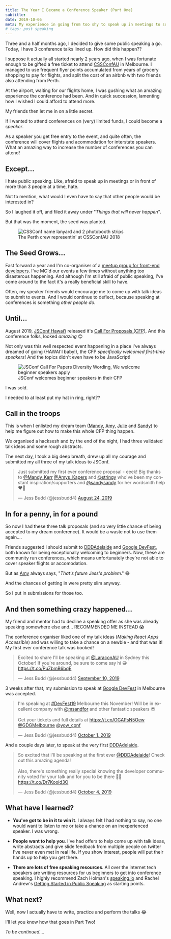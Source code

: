 ```yaml
---
title: The Year I Became a Conference Speaker (Part One)
subtitle: 
date: 2019-10-05
meta: My experience in going from too shy to speak up in meetings to soonto-be conference speaker.
# tags: post speaking
---
```


<p class="subtitle">Three and a half months ago, I decided to give some public speaking a go. Today, I have 3 conference talks lined up. How did this happen??</p>


I suppose it actually all started nearly 2 years ago, when I was fortunate enough to be gifted a free ticket to attend [CSSConfAU](https://2018.cssconf.com.au) in Melbourne. I managed to use frequent flyer points accumulated from years of grocery shopping to pay for flights, and split the cost of an airbnb with two friends also attending from Perth. 

At the airport, waiting for our flights home, I was gushing what an amazing experience the conference had been. And in quick succession, lamenting how I wished I could afford to attend more. 

My friends then let me in on a little secret. 

If I wanted to attend conferences on (very) limited funds, I could become a _speaker_.

As a speaker you get free entry to the event, and quite often, the conference will cover flights and acommodation for  interstate speakers. What an amazing way to increase the number of conferences you can attend!

## Except...

I hate public speaking. Like, afraid to speak up in meetings or in front of more than 3 people at a time, hate. 

Not to mention, what would I even have to say that other people would be interested in?


So I laughed it off, and filed it away under "_Things that will never happen_". 

But that was the moment, the seed was planted. 

<figure>
<img src="/images/posts/cssconfAU2018.jpg" alt="CSSConf name lanyard and 2 photobooth strips"/>
<figcaption>The Perth crew representin' at CSSConfAU 2018</figcaption>
</figure>

## The Seed Grows...

Fast forward a year and I'm co-organiser of a [meetup group for front-end developers](http://fenders.co). I've MC'd our events a few times without anything too disasterous happening. And although I'm still afraid of public speaking, I've come around to the fact it's a really beneficial skill to have.

Often, my speaker friends would encourage me to come up with talk ideas to submit to events. And I would continue to deflect, because speaking at conferences is something _other people do_.

## Until... 

August 2019, [JSConf Hawaiʻi](https://www.jsconfhi.com/) released it's [Call For Proposals (CFP)](https://speaking.io/plan/writing-a-cfp/). And this conference folks, looked _amazing_ :heart_eyes:

Not only was this well respected event happening in a place I've always dreamed of going (HAWAI'I baby!), the CFP _specifically welcomed first-time speakers_! And the topics didn't even have to be JavaScript!

<figure>
<img src="/images/posts/jsconf-cfp.png" alt="JSConf Call For Papers Diversity Wording, We welcome beginner speakers apply"/>
<figcaption>JSConf welcomes beginner speakers in their CFP</figcaption>
</figure>


I was sold. 

I needed to at least put my hat in ring, right??


## Call in the troops

This is when I enlisted my dream team ([Mandy](https://twitter.com/Mandy_Kerr), [Amy](https://twitter.com/Amys_Kapers), [Julie](https://twitter.com/stringy) and [Sandy](https://twitter.com/sandysandy)) to help me figure out how to make this whole CFP thing happen.

We organised a hacksesh and by the end of the night, I had three validated talk ideas and some rough abstracts.

The next day, I took a big deep breath, drew up all my courage and submitted my all three of my talk ideas to JSConf.

<blockquote class="twitter-tweet"><p lang="en" dir="ltr">Just submitted my first ever conference proposal - eeek! Big thanks to <a href="https://twitter.com/Mandy_Kerr?ref_src=twsrc%5Etfw">@Mandy_Kerr</a> <a href="https://twitter.com/Amys_Kapers?ref_src=twsrc%5Etfw">@Amys_Kapers</a> and <a href="https://twitter.com/stringy?ref_src=twsrc%5Etfw">@stringy</a> who&#39;ve been my constant inspiration/supporters and <a href="https://twitter.com/sandysandy?ref_src=twsrc%5Etfw">@sandysandy</a> for her wordsmith help ❤️🤗</p>&mdash; Jess Budd (@jessbudd4) <a href="https://twitter.com/jessbudd4/status/1165114649743749125?ref_src=twsrc%5Etfw">August 24, 2019</a></blockquote> <script async src="https://platform.twitter.com/widgets.js" charset="utf-8"></script>


## In for a penny, in for a pound

So now I had these three talk proposals (and so very little chance of being accepted to my dream conference). It would be a waste not to use them again....

Friends suggested I should submit to [DDDAdelaide](https://www.dddadelaide.com/) and [Google DevFest](https://www.gdgmelbourne.com/devfest), both known for being exceptionally welcoming to beginners. Now, these are community run conferences, which means unfortunately they're not able to cover speaker flights or accomodation. 

But as [Amy](https://twitter.com/Amys_Kapers) always says, "_That's future Jess's problem_." :sweat_smile:

And the chances of getting in were pretty slim anyway. 

So I put in submissions for those too. 

##  And then something crazy happened...


My friend and mentor had to decline a speaking offer as she was already speaking somewhere else and... RECOMMENDED ME INSTEAD :scream:

The conference organiser liked one of my talk ideas (_Making React Apps Accessible_) and was willing to take a chance on a newbie - and that was it! My first ever conference talk was booked!

<blockquote class="twitter-tweet"><p lang="en" dir="ltr">Excited to share I&#39;ll be speaking at <a href="https://twitter.com/LaraconAU?ref_src=twsrc%5Etfw">@LaraconAU</a> in Sydney this October! If you&#39;re around, be sure to come say hi 😀 <a href="https://t.co/PuZbmB6bqE">https://t.co/PuZbmB6bqE</a></p>&mdash; Jess Budd (@jessbudd4) <a href="https://twitter.com/jessbudd4/status/1171327217185374208?ref_src=twsrc%5Etfw">September 10, 2019</a></blockquote> <script async src="https://platform.twitter.com/widgets.js" charset="utf-8"></script>


3 weeks after that, my submission to speak at [Google DevFest](https://www.gdgmelbourne.com/devfest) in Melbourne was accepted.

<blockquote class="twitter-tweet"><p lang="en" dir="ltr">I&#39;m speaking at <a href="https://twitter.com/hashtag/DevFest19?src=hash&amp;ref_src=twsrc%5Etfw">#DevFest19</a> Melbourne this November! Will be in excellent company with <a href="https://twitter.com/msandfor?ref_src=twsrc%5Etfw">@msandfor</a> and other fantastic speakers 😍<br><br>Get your tickets and full details at <a href="https://t.co/OGAPsN5Oew">https://t.co/OGAPsN5Oew</a> <a href="https://twitter.com/GDGMelbourne?ref_src=twsrc%5Etfw">@GDGMelbourne</a> <a href="https://twitter.com/yow_conf?ref_src=twsrc%5Etfw">@yow_conf</a></p>&mdash; Jess Budd (@jessbudd4) <a href="https://twitter.com/jessbudd4/status/1178871826056826881?ref_src=twsrc%5Etfw">October 1, 2019</a></blockquote> <script async src="https://platform.twitter.com/widgets.js" charset="utf-8"></script>

And a couple days later, to speak at the very first [DDDAdelaide](https://www.dddadelaide.com/).

<blockquote class="twitter-tweet"><p lang="en" dir="ltr">So excited that I&#39;ll be speaking at the first ever <a href="https://twitter.com/DDDAdelaide?ref_src=twsrc%5Etfw">@DDDAdelaide</a>! Check out this amazing agenda!<br><br>Also, there&#39;s something really special knowing the developer community voted for your talk and for you to be there 🥰😊 <a href="https://t.co/Dr7KooId3O">https://t.co/Dr7KooId3O</a></p>&mdash; Jess Budd (@jessbudd4) <a href="https://twitter.com/jessbudd4/status/1180050231011885056?ref_src=twsrc%5Etfw">October 4, 2019</a></blockquote> <script async src="https://platform.twitter.com/widgets.js" charset="utf-8"></script>


## What have I learned?

- __You've got to be in it to win it__. I always felt I had nothing to say, no one would want to listen to me or take a chance on an inexperienced speaker. I was wrong.
- __People want to help you__. I've had offers to help come up with talk ideas, write abstracts and give slide feedback from multiple people on twitter I've never even met in real life. If you show interest, people will put their hands up to help you get there.

- __There are lots of free speaking resources__. All over the internet tech speakers are writing resources for us beginners to get into conference speaking. I highly recommend Zach Holman's <a href='https://speaking.io'>speaking.io</a> and Rachel Andrew's <a href="https://www.smashingmagazine.com/2018/02/getting-started-public-speaking/">Getting Started in Public Speaking</a> as starting points.



## What next?

Well, now I actually have to write, practice and perform the talks :joy:

I'll let you know how that goes in Part Two!


_To be continued...._
